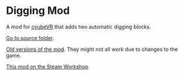 # Digging Mod
A mod for [cyubeVR](https://store.steampowered.com/app/619500/cyubeVR/) that adds two automatic digging blocks.

[Go to source folder](https://github.com/Albertbz/cyubeVR-DiggingMod/tree/master/ProjectFolder/ProjectFiles/Source).

[Old versions of the mod](https://github.com/Albertbz/cyubeVR-DiggingMod/tree/master/Old%20Versions). They might not all work due to changes to the game.

[This mod on the Steam Workshop](https://steamcommunity.com/sharedfiles/filedetails/?id=2824194168).
